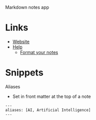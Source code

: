 Markdown notes app

# Links
* [Website](https://obsidian.md/)
* [Help](https://help.obsidian.md/Obsidian/Index)
	* [Format your notes](https://help.obsidian.md/How+to/Format+your+notes)

# Snippets
Aliases
- Set in front matter at the top of a note
```
---
aliases: [AI, Artificial Intelligence]
---
```
